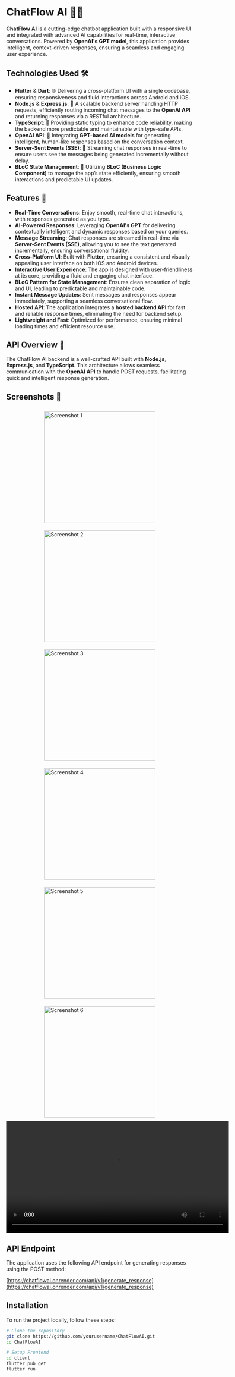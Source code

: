 # ChatFlow AI 🤖💬  
**ChatFlow AI** is a cutting-edge chatbot application built with a responsive UI and integrated with advanced AI capabilities for real-time, interactive conversations. Powered by **OpenAI's GPT model**, this application provides intelligent, context-driven responses, ensuring a seamless and engaging user experience.

## Technologies Used 🛠️  
- **Flutter** & **Dart**: 🌐 Delivering a cross-platform UI with a single codebase, ensuring responsiveness and fluid interactions across Android and iOS.
- **Node.js** & **Express.js**: 🚀 A scalable backend server handling HTTP requests, efficiently routing incoming chat messages to the **OpenAI API** and returning responses via a RESTful architecture.
- **TypeScript**: 📜 Providing static typing to enhance code reliability, making the backend more predictable and maintainable with type-safe APIs.
- **OpenAI API**: 🤖 Integrating **GPT-based AI models** for generating intelligent, human-like responses based on the conversation context.
- **Server-Sent Events (SSE)**: 🔄 Streaming chat responses in real-time to ensure users see the messages being generated incrementally without delay.
- **BLoC State Management**: 🧠 Utilizing **BLoC (Business Logic Component)** to manage the app’s state efficiently, ensuring smooth interactions and predictable UI updates.

## Features 🌟  
- **Real-Time Conversations**: Enjoy smooth, real-time chat interactions, with responses generated as you type.
- **AI-Powered Responses**: Leveraging **OpenAI's GPT** for delivering contextually intelligent and dynamic responses based on your queries.
- **Message Streaming**: Chat responses are streamed in real-time via **Server-Sent Events (SSE)**, allowing you to see the text generated incrementally, ensuring conversational fluidity.
- **Cross-Platform UI**: Built with **Flutter**, ensuring a consistent and visually appealing user interface on both iOS and Android devices.
- **Interactive User Experience**: The app is designed with user-friendliness at its core, providing a fluid and engaging chat interface.
- **BLoC Pattern for State Management**: Ensures clean separation of logic and UI, leading to predictable and maintainable code.
- **Instant Message Updates**: Sent messages and responses appear immediately, supporting a seamless conversational flow.
- **Hosted API**: The application integrates a **hosted backend API** for fast and reliable response times, eliminating the need for backend setup.
- **Lightweight and Fast**: Optimized for performance, ensuring minimal loading times and efficient resource use.

## API Overview 📡  
The ChatFlow AI backend is a well-crafted API built with **Node.js**, **Express.js**, and **TypeScript**. This architecture allows seamless communication with the **OpenAI API** to handle POST requests, facilitating quick and intelligent response generation. 


## Screenshots 📸

<div style="display: flex; flex-wrap: wrap; justify-content: center;">

  <img src="https://github.com/user-attachments/assets/e661f608-0881-43cd-bed1-af5d936e17d0" alt="Screenshot 1" width="300" style="margin: 10px;"/>
  <img src="https://github.com/user-attachments/assets/5c33c126-7b95-4b54-aeeb-83f003624dc2" alt="Screenshot 2" width="300" style="margin: 10px;"/>

  <img src="https://github.com/user-attachments/assets/6453410a-49e4-48d0-907e-8387c8c3a638" alt="Screenshot 3" width="300" style="margin: 10px;"/>
  <img src="https://github.com/user-attachments/assets/70790223-4df2-4955-af2e-7c0ee1489cde" alt="Screenshot 4" width="300" style="margin: 10px;"/>

  <img src="https://github.com/user-attachments/assets/09798f07-9ba8-4160-a0e0-825e7ddcffe7" alt="Screenshot 5" width="300" style="margin: 10px;"/>
  <img src="https://github.com/user-attachments/assets/699054a4-112b-4c82-967d-a1c0f6f1b5e3" alt="Screenshot 6" width="300" style="margin: 10px;"/>

</div>




<video width="600" controls>
  <source src="https://github.com/user-attachments/assets/031b53f9-75e5-4750-898d-f21a022e9af1" type="video/mp4">
  Your browser does not support the video tag.
</video>














## API Endpoint

The application uses the following API endpoint for generating responses using the POST method:

[https://chatflowai.onrender.com/api/v1/generate_response](https://chatflowai.onrender.com/api/v1/generate_response)


## Installation

To run the project locally, follow these steps:

```bash
# Clone the repository
git clone https://github.com/yourusername/ChatFlowAI.git
cd ChatFlowAI

# Setup Frontend
cd client
flutter pub get
flutter run



